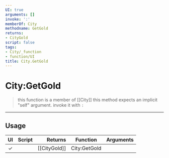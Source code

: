 ```yaml
---
UI: true
arguments: []
invoke: ':'
memberOf: City
methodname: GetGold
returns:
- CityGold
script: false
tags:
- City/_function
- function/UI
title: City.GetGold
---
```

# City:GetGold
> this function is a member of [[City]]
> this method expects an implicit "self" argument. invoke it with `:`
-----
## Usage
|  UI | Script | Returns | Function | Arguments |
|:---:|:------:|-------:|:--------:|:---------|
|✓| |[[CityGold]]|City:GetGold||

